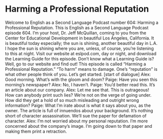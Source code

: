 # Harming a Professional Reputation

Welcome to English as a Second Language Podcast number 604: Harming a Professional Reputation.    This is English as a Second Language Podcast episode 604.  I’m your host, Dr. Jeff McQuillan, coming to you from the Center for Educational Development in beautiful Los Angeles, California.  It is beautiful today especially; the sun is shining, another beautiful day in L.A.  I hope the sun is shining where you are, unless, of course, you’re listening to this at night.  Visit our website at eslpod.com, day or night, and download the Learning Guide for this episode.  Don’t know what a Learning Guide is?  Well, go to our website and find out!  This episode is called “Harming a Professional Reputation.”  “To harm” means to damage.  One’s “reputation” is what other people think of you.  Let’s get started.  [start of dialogue]  Alex:  Good morning.  What’s with the gloom and doom?  Paige:  Have you seen this morning’s newspaper?  Alex:  No, I haven’t.    Paige:  You’d better read this.  It’s an article about our company.  Alex:  Let me see that.  This is outrageous!  How can anybody print such lies?  We’re not on the verge of going under.  How did they get a hold of so much misleading and outright wrong information?  Paige:  What I’m irate about is what it says about you, as the owner.  The article is full of innuendos about your background.  It’s nothing short of character assassination.  We’ll sue the paper for defamation of character.  Alex:  I’m not worried about my personal reputation.  I’m more concerned about the company’s image.  I’m going down to that paper and making them print a retraction. 